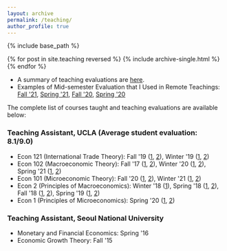 ```yaml
---
layout: archive
permalink: /teaching/
author_profile: true
---
```


{% include base_path %}

{% for post in site.teaching reversed %}
  {% include archive-single.html %}
{% endfor %}

* A summary of teaching evaluations are [here](https://www.dropbox.com/s/o1b0o77nz06a8rb/Hong_Teaching_Eval.pdf?raw=1). 
* Examples of Mid-semester Evaluation that I Used in Remote Teachings: [Fall '21](https://www.dropbox.com/s/02qbtcl0x8kafrv/2021_Fall_Feedback%20for%20TA.pdf?raw=1), [Spring '21](https://www.dropbox.com/s/wfi0n0hqc4ha3b9/2021_Spring_Feedback%20for%20TA.pdf?raw=1), [Fall '20](https://www.dropbox.com/s/byq4rkqp6fpqegp/2020_Fall_Feedback%20for%20TA.pdf?raw=1), [Spring '20](https://www.dropbox.com/s/sg22i36599oqhub/2020_Spring_Feedback%20for%20TA.pdf?raw=1)

The complete list of courses taught and teaching evaluations are available below: 

### Teaching Assistant, UCLA (Average student evaluation: 8.1/9.0)

* Econ 121 (International Trade Theory): Fall '19 ([1](https://www.dropbox.com/s/0uo66mcercju5b3/HONG_Y._-_19F_ECON_121L_LAB_1B.pdf?raw=1), [2](https://www.dropbox.com/s/i8u289e5ederkhg/HONG_Y._-_19F_ECON_121L_LAB_1A.pdf?raw=1)), Winter '19 ([1](https://www.dropbox.com/s/758bm5i8v1uqrbd/HONG_Y._-_19W_ECON_121L_LAB_2B.pdf?raw=1), [2](https://www.dropbox.com/s/xpor73py2jxdglv/HONG_Y._-_19W_ECON_121L_LAB_2A.pdf?raw=1))
* Econ 102 (Macroeconomic Theory): Fall '17 ([1](https://www.dropbox.com/s/2ef6bz5fo93qlig/HONG_Y._-_17F_ECON_102_DIS_1G.pdf?raw=1), [2](https://www.dropbox.com/s/p728l63rgeb2wp2/HONG_Y._-_17F_ECON_102_DIS_1E.pdf?raw=1)), Winter '20 ([1](https://www.dropbox.com/s/1y2tyy5z0bs7bpc/HONG_Y._-_20F_ECON_101_DIS_1G.pdf?raw=1), [2](https://www.dropbox.com/s/dctqbvw5cdpoq7l/HONG_Y._-_20F_ECON_101_DIS_1J.pdf?raw=1)), Spring '21 ([1](https://www.dropbox.com/s/fgxfbs416a6yox8/HONG_Y._-_21S_ECON_102_DIS_1I.pdf?raw=1), [2](https://www.dropbox.com/s/qpokd9h5u2hnyzh/HONG_Y._-_21S_ECON_102_DIS_1P.pdf?raw=1))
* Econ 101 (Microeconomic Theory): Fall '20 ([1](https://www.dropbox.com/s/1y2tyy5z0bs7bpc/HONG_Y._-_20F_ECON_101_DIS_1G.pdf?raw=1), [2](https://www.dropbox.com/s/dctqbvw5cdpoq7l/HONG_Y._-_20F_ECON_101_DIS_1J.pdf?raw=1)), Winter '21 ([1](https://www.dropbox.com/s/yr3wxgwm8c1w5r3/HONG_Y._-_21W_ECON_101_DIS_1G.pdf?raw=1), [2](https://www.dropbox.com/s/umkmndelwzqjh0e/HONG_Y._-_21W_ECON_101_DIS_1H.pdf?raw=1))
* Econ 2 (Principles of Macroeconomics): Winter '18 ([1](https://www.dropbox.com/s/2e9jnvtvrafdo1g/HONG_Y._-_18W_ECON_2_DIS_1A.pdf?raw=1)), Spring '18 ([1](https://www.dropbox.com/s/g8dxudx9xziajdy/HONG_Y._-_18S_ECON_2_DIS_1M.pdf?raw=1), [2](https://www.dropbox.com/s/13dlrnrkzhes2it/HONG_Y._-_18S_ECON_2_DIS_1N.pdf?raw=1)), Fall '18 ([1](https://www.dropbox.com/s/j1aa5ky27sj6nlo/HONG_Y._-_18F_ECON_2_DIS_1C.pdf?raw=1), [2](https://www.dropbox.com/s/3huijdb0twy5x53/HONG_Y._-_18F_ECON_2_DIS_1G.pdf?raw=1)), Spring '19 ([1](https://www.dropbox.com/s/zazat1ganswmar4/HONG_Y._-_19S_ECON_2_DIS_1D.pdf?raw=1), [2](https://www.dropbox.com/s/v02kz4cm202i7v7/HONG_Y._-_19S_ECON_2_DIS_1N.pdf?raw=1))
* Econ 1 (Principles of Microeconomics): Spring '20 ([1](https://www.dropbox.com/s/yru6e64vng8x8e9/HONG_Y._-_20S_ECON_1_QIZ_1F.pdf?raw=1), [2](https://www.dropbox.com/s/07ear1opg31lpev/HONG_Y._-_20S_ECON_1_QIZ_1K.pdf?raw=1))
        
### Teaching Assistant, Seoul National University
        
* Monetary and Financial Economics: Spring '16
* Economic Growth Theory: Fall '15
